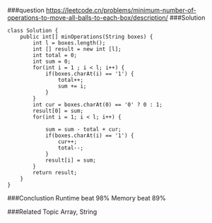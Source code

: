 ###question
https://leetcode.cn/problems/minimum-number-of-operations-to-move-all-balls-to-each-box/description/
###Solution
```
class Solution {
    public int[] minOperations(String boxes) {
        int l = boxes.length();
        int [] result = new int [l];
        int total = 0;
        int sum = 0;
        for(int i = 1 ; i < l; i++) {
            if(boxes.charAt(i) == '1') {
                total++;
                sum += i;
            }
        }
        int cur = boxes.charAt(0) == '0' ? 0 : 1;
        result[0] = sum;
        for(int i = 1; i < l; i++) {
            
            sum = sum - total + cur;
            if(boxes.charAt(i) == '1') {
                cur++;
                total--;
            }
            result[i] = sum;
        }
        return result;
    }
}
```


###Conclustion
Runtime beat 98%
Memory beat 89%

###Related Topic
Array, String